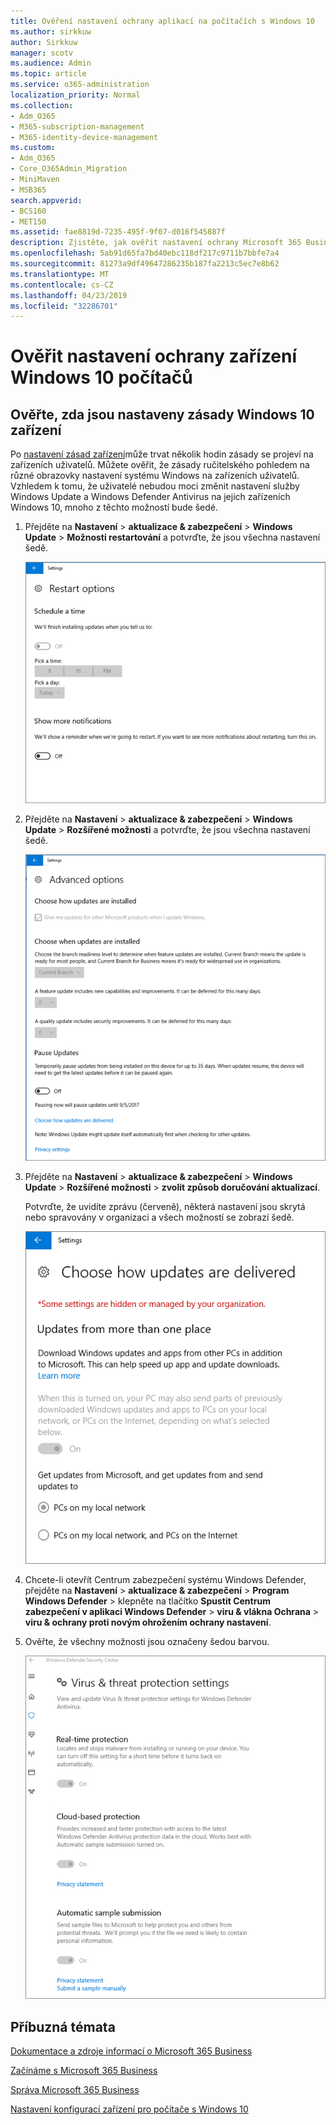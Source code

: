 ```yaml
---
title: Ověření nastavení ochrany aplikací na počítačích s Windows 10
ms.author: sirkkuw
author: Sirkkuw
manager: scotv
ms.audience: Admin
ms.topic: article
ms.service: o365-administration
localization_priority: Normal
ms.collection:
- Adm_O365
- M365-subscription-management
- M365-identity-device-management
ms.custom:
- Adm_O365
- Core_O365Admin_Migration
- MiniMaven
- MSB365
search.appverid:
- BCS160
- MET150
ms.assetid: fae8819d-7235-495f-9f07-d016f545887f
description: Zjistěte, jak ověřit nastavení ochrany Microsoft 365 Business aplikace v zařízení Windows 10.
ms.openlocfilehash: 5ab91d65fa7bd40ebc118df217c9711b7bbfe7a4
ms.sourcegitcommit: 81273a9df49647286235b187fa2213c5ec7e8b62
ms.translationtype: MT
ms.contentlocale: cs-CZ
ms.lasthandoff: 04/23/2019
ms.locfileid: "32286701"
---
```

# <a name="validate-device-protection-settings-on-windows-10-pcs"></a>Ověřit nastavení ochrany zařízení Windows 10 počítačů

## <a name="verify-that-windows-10-device-policies-are-set"></a>Ověřte, zda jsou nastaveny zásady Windows 10 zařízení

Po [nastavení zásad zařízení](protection-settings-for-windows-10-pcs.md)může trvat několik hodin zásady se projeví na zařízeních uživatelů. Můžete ověřit, že zásady ručitelského pohledem na různé obrazovky nastavení systému Windows na zařízeních uživatelů. Vzhledem k tomu, že uživatelé nebudou moci změnit nastavení služby Windows Update a Windows Defender Antivirus na jejich zařízeních Windows 10, mnoho z těchto možností bude šedé.
  
1. Přejděte na **Nastavení** \> **aktualizace &amp; zabezpečení** \> **Windows Update** \> **Možnosti restartování** a potvrďte, že jsou všechna nastavení šedě. 
    
    ![Všechny možnosti restartování jsou označeny šedou barvou.](media/31308da9-18b0-47c5-bbf6-d5fa6747c376.png)
  
2. Přejděte na **Nastavení** \> **aktualizace &amp; zabezpečení** \> **Windows Update** \> **Rozšířené možnosti** a potvrďte, že jsou všechna nastavení šedě. 
    
    ![Možnosti aktualizace Windows Advanced se všechny zobrazí šedě.](media/049cf281-d503-4be9-898b-c0a3286c7fc2.png)
  
3. Přejděte na **Nastavení** \> **aktualizace &amp; zabezpečení** \> **Windows Update** \> **Rozšířené možnosti** \> **zvolit způsob doručování aktualizací**.
    
    Potvrďte, že uvidíte zprávu (červeně), některá nastavení jsou skrytá nebo spravovány v organizaci a všech možností se zobrazí šedě.
    
    ![Zvolit způsob doručování aktualizací stránky označuje nastavení skrytých nebo spravuje vaše organizace.](media/6b3e37c5-da41-4afd-9983-b4f406216b59.png)
  
4. Chcete-li otevřít Centrum zabezpečení systému Windows Defender, přejděte na **Nastavení** \> **aktualizace &amp; zabezpečení** \> **Program Windows Defender** \> klepněte na tlačítko **Spustit Centrum zabezpečení v aplikaci Windows Defender** \> **viru &amp; vlákna Ochrana** \> **viru &amp; ochrany proti novým ohrožením ochrany nastavení**. 
    
5. Ověřte, že všechny možnosti jsou označeny šedou barvou. 
    
    ![Nastavení ochrany proti virům a ohrožením jsou označeny šedou barvou.](media/9ca68d40-a5d9-49d7-92a4-c581688b5926.png)
  
## <a name="related-topics"></a>Příbuzná témata

[Dokumentace a zdroje informací o Microsoft 365 Business](https://go.microsoft.com/fwlink/p/?linkid=853701)
  
[Začínáme s Microsoft 365 Business](microsoft-365-business-overview.md)
  
[Správa Microsoft 365 Business](manage.md)
  
[Nastavení konfigurací zařízení pro počítače s Windows 10](protection-settings-for-windows-10-pcs.md)
  


